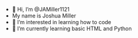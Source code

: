 - 👋 Hi, I’m @JAMiller1121
- My name is Joshua Miller
- 👀 I’m interested in learning how to code
- 🌱 I’m currently learning basic HTML and Python

<!---
JAMiller1121/JAMiller1121 is a ✨ special ✨ repository because its `README.md` (this file) appears on your GitHub profile.
You can click the Preview link to take a look at your changes.
--->
